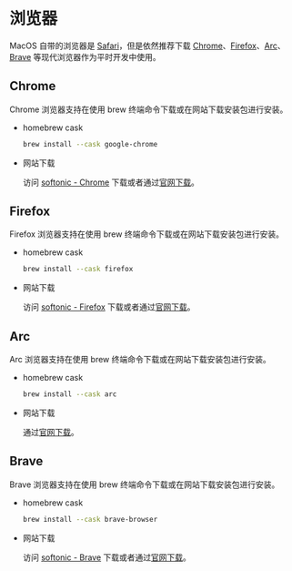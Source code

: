 # 浏览器

MacOS 自带的浏览器是 [Safari](https://www.apple.com.cn/safari/)，但是依然推荐下载 [Chrome](https://www.google.com/chrome/)、[Firefox](https://www.mozilla.org/zh-CN/firefox/)、[Arc](https://arc.net/)、[Brave](https://brave.com/) 等现代浏览器作为平时开发中使用。

## Chrome

Chrome 浏览器支持在使用 brew 终端命令下载或在网站下载安装包进行安装。

- homebrew cask

    ```bash
    brew install --cask google-chrome
    ```

- 网站下载

    访问 [softonic - Chrome](https://chrome.en.softonic.com/mac) 下载或者通过[官网下载](https://www.google.com/chrome/)。

## Firefox

Firefox 浏览器支持在使用 brew 终端命令下载或在网站下载安装包进行安装。

- homebrew cask

    ```bash
    brew install --cask firefox
    ```

- 网站下载

    访问 [softonic - Firefox](https://mozilla-firefox.en.softonic.com/mac) 下载或者通过[官网下载](https://www.firefox.com.cn/)。


## Arc

Arc 浏览器支持在使用 brew 终端命令下载或在网站下载安装包进行安装。

- homebrew cask
    ```bash
    brew install --cask arc
    ```

- 网站下载

    通过[官网下载](https://arc.net/)。


## Brave

Brave 浏览器支持在使用 brew 终端命令下载或在网站下载安装包进行安装。

- homebrew cask

    ```bash
    brew install --cask brave-browser
    ```

- 网站下载

    访问 [softonic - Brave](https://brave-browser.en.softonic.com/mac) 下载或者通过[官网下载](https://brave.com/)。